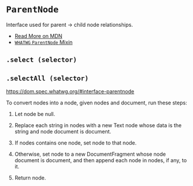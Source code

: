 # `ParentNode`

  Interface used for parent -> child node relationships.

  - [Read More on MDN](https://developer.mozilla.org/en-US/docs/Web/API/ParentNode)
  - [`WHATWG` `ParentNode` Mixin](https://dom.spec.whatwg.org/#interface-parentnode)


## `.select (selector)`

## `.selectAll (selector)`


https://dom.spec.whatwg.org/#interface-parentnode

To convert nodes into a node, given nodes and document, run these steps:

  1. Let node be null.

  2. Replace each string in nodes with a new Text node whose data is the string and node document is document.

  3. If nodes contains one node, set node to that node.

  4. Otherwise, set node to a new DocumentFragment whose node document is document, and then append each node in nodes, if any, to it.

  5. Return node.
